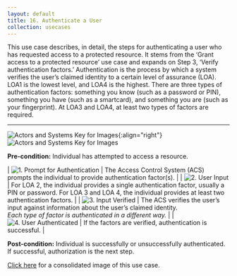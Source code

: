 ```yaml
---
layout: default
title: 16. Authenticate a User
collection: usecases
---
```


This use case describes, in detail, the steps for authenticating a user who has requested access to a protected resource. It stems from the ‘Grant access to a protected resource’ use case and expands on Step 3, ‘Verify authentication factors.’
Authentication is the process by which a system verifies the user’s claimed identity to a certain level of assurance (LOA).  LOA1 is the lowest level, and LOA4 is the highest.
There are three types of authentication factors: something you know (such as a password or PIN), something you have (such as a smartcard), and something you are (such as your fingerprint). At LOA3 and LOA4, at least two types of factors are required.

---

![Actors and Systems Key for Images](/img/usecases/authenticatelabel.png){:align="right"}
![Actors and Systems Key for Images](/img/usecases/authenticatekey.png)

**Pre-condition:** Individual has attempted to access a resource.  

| ![1. Prompt for Authentication](/img/usecases/authn1.png)  | The Access Control System (ACS) prompts the individual to provide authentication factor(s). |
| ![2. User Input](/img/usecases/authn2.png)  | For LOA 2, the individual provides a single authentication factor, usually a PIN or password. For LOA 3 and LOA 4, the individual provides at least two authentication factors.  |
| ![3. Input Verified](/img/usecases/authn3.png)  | The ACS verifies the user’s input against information about the user’s claimed identity. <br/><em>Each type of factor is authenticated in a different way. </em> |
| ![4. User Authenticated](/img/usecases/authn4.png)  | If the factors are verified, authentication is successful.  |

**Post-condition:** Individual is successfully or unsuccessfully authenticated. If successful, authorization is the next step. 

[Click here](/img/Authenticate.png) for a consolidated image of this use case.
